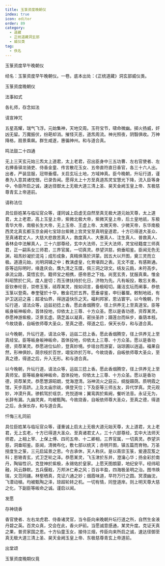 ```yaml
---
title: 玉箓资度晚朝仪
index: true
icon: editor
order: 89
category:
  - 道藏
  - 正统道藏洞玄部
  - 威仪类
tag:
  - 佚名
---
```


玉箓资度早午晚朝仪  

经名：玉箓资度早午晚朝仪。一卷。底本出处：《正统道藏》洞玄部威仪类。  

玉箓资度晚朝仪  

法事如式  

各礼师，存念如法  

请宣神咒  

五星高耀，瑞气飞浮。元始集神，天地交周。玉符宝节，啸命微幽。掷火扬威，奸凶无留。万魔振伏，纷葩却消。摧怪灭恶，道炁周流。神光照夜，阴翳俱收。万神降格，扇景乘飙。群生咸遂，惠徧神州。和与道合真。  

鸣法鼓二十四通  

无上三天玄元始三炁太上道君，太上老君，召出臣身中三五功曹、左右官使者、左右捧香驿龙骑吏、侍香金童、传言散花玉女、五帝直符直日香官，各三十六人出。出者，严装显服，冠带垂缨。关启玄坛土地，方域神真。臣今晚朝，升坛行道，谨奏为入意其诸忱悃，已录告闻。愿得太上十方至真道炁灵宝慧光下降，流入臣等身中，令臣所启之诚，速达径御太上无极大道三清上圣、昊天金阙玉皇上帝、东极慈尊青玄上帝道前。  

请称法位  

具位臣姓某与临坛官众等，谨同诚上启虚无自然至真无极大道元始天尊，太上道君，太上老君，高上玉皇上帝，紫微北极大帝，紫微天皇上帝，后土皇地祇，东极青华大帝，南极长生大帝，无上玉帝、王虚上帝、太微天帝、少微天帝，东华南极西灵北真玄都玉京金阙七宝琼台紫微上宫灵宝至真明皇道君，十方已得道大圣众、至真诸君丈人，大慈大悲救苦真人，救度真人、大惠真人、注生真人、普救真人、香林会中法解真人，三十六部尊经，玄中大法师，三天大法师，灵宝经籍度三师真君，正一嗣系女三师君，三界官属，一切真灵。恭望洪慈，俯垂昭鉴。臣闻无色无渊，祖炁妙凝於混沌；成形成象，真精焕落於洪蒙。因五大以开图，奠三灵而立极。道遵元始，光明洞辅之中；教演虚皇，化育堪舆之表。无文不度，有感斯通。臣等运际明时，缘逢庆会。膺九清之玉牒，佩三洞之琼文。结友云扃，未符高步。承流尘路，莫悟玄宗。籍师宝之相携，感帝恩之下烛。尚宽玄责，犹服真乘。惟金科昭赞於仁风，度人是切；而玉律扶持於化日，济物为先。凡有皈投，敢忘关奏。臣钦奉纶音，崇修玉箓，祗荐某灵，按如词言，备极昭切。庸洁玄坛而阐事，恭依玉箓以登斋。奉奎璧於十华，散金花於五界。愿垂睿鉴，申衍蕃厘。敕制地祇，有护卫送迎之喜；超凌仙界，得逍遥快乐之天。福利邦家，恩沾寰宇。以今晚朝，升坛行道，请法众等，运兹初捻上香。愿此香烟腾空，径上供养无上至真道宝。臣等皈身皈神皈命，首体投地，仰依太上三尊、十方众圣。愿以是香功德，资荐某灵。恭愿神游紫极，泛景玄虚。荫芝盖以凝真，密扶圣祚；蹑莲台而纵步，垂荫本枝。今故烧香，自皈依师尊大圣众，至真之德，得道之后，保天长存，和与道合真。  

以今晚朝，升坛行道，请法众等，运兹二捻上香。愿此香烟腾空，径上供养无上至真经宝。臣等皈身皈神皈命，首体投地，仰依太上三尊、十方众圣。愿以是香功德，资荐某灵。恭愿进位仙阶，登真妙境。步瑶台而游宴，诣琼圃以逍遥。福果自然，形神俱妙。荫宗枝於百世，翊宝祚於万年。今故烧香，自皈依师尊大圣众，至真之德，得道之后，升入无形。和与道合真。  

以今晚朝，升坛行道，请法众等，运兹三捻上香。愿此香烟腾空，径上供养无上至真师宝。臣等皈身皈神皈命，首体投地，仰依太上三尊、十方众圣。愿以是香功德，资荐某灵。恭愿慧源昭朗，觉海澄清。浴神流火之庭云，纲旋蹑荫。质明霞之馆，天步高跻。上及太庙宗祧，俱登天位；下及臣等三师五友，异代学真。灵元观妙，冲漠升真。骖鹤驾於瑶京，充悦道味；翼鸾舆於紫阙，餐听法音。永证无为，长辞有漏。九幽灵爽，均被甄陶。今故烧香，自皈依师尊大圣众，至真之德，得道之后，永保长存，和与道合真。  

忏悔三礼同前  

具位臣姓某与临坛官众等，谨重诚上启太上无极大道元始天尊，太上道君，太上老君，无上玄老，十方已得道大圣众、至真诸君丈人，三十六部尊经，玄中大法师天师君，上相上宰、上保上傅、四司五帝、十二卿相，三界官属，一切真灵。恭望洪慈，洞垂昭鉴。臣闻，清微布化，敷七部以统天；赤明开图，镇五篇而育物。万圣授度生之箓，三元启延景之恩。今古承休，天人称庆。是以斋崇玉箓，爰遵蕊笈之科；恩辂青玄，式卫芝轮之泽。恭愿某灵，飞玉津於东井，澄瀹心华；扬金彩於南丹，陶镕性识。克登神於紫极，永锡佑於皇家。上愿天图朗晏，地纪安平。经纬昭融，风云静默。五兵偃戢，万邦沐仁寿之风；百谷丰盈，四海极圣明之治。图书焕瑞，文范同疆。林壑栖真，克证六通之妙；烟霞味道，早符万行之圆。冥漠幽沈，飞潜动植。均被甄陶之泽，琼超轮转之机。一切有情，同登道岸。则上明天尊大慈之化，下副臣等皈命之诚。谨启以闻。  

发愿  

存神烧香  

香官使者、左右龙虎君、侍香诸灵官，当令臣向来晚朝升坛行道之所，自然生金液丹碧之英。百灵众真，交会在此，香火炉前。当愿诚意感通，某灵升度。克证天真之果，普资家国之恩。十方仙童玉女，接侍兰烟，传臣向来所启之诚，速达径御至真无极大道三清上圣、昊天金阙玉皇上帝、东极慈尊青玄上帝道前。  

出堂颂  

玉箓资度晚期仪竟  
